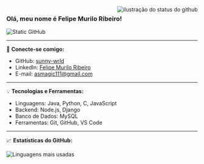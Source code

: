 <img align='right' src="https://github-readme-stats.vercel.app/api?username=sunny-wrld&show_icons=true&title_color=783c00&text_color=af552e&icon_color=783c00&bg_color=f8efd4&cache_seconds=2300" alt="ilustração do status do github">

### Olá, meu nome é Felipe Murilo Ribeiro!

<img src="https://img.shields.io/static/v1?label=Overview&message=sunny-wrld&color=f8efd4&style=for-the-badge&logo=GitHub" alt="Static GitHub">

---

🔗 **Conecte-se comigo:**

- GitHub: [sunny-wrld](https://github.com/sunny-wrld)
- LinkedIn: [Felipe Murilo Ribeiro](https://www.linkedin.com/in/felipe-murilo-477005354?utm_source=share&utm_campaign=share_via&utm_content=profile&utm_medium=ios_app)
- E-mail: [asmagic111@gmail.com](mailto:asmagic111@gmail.com)

---

💡 **Tecnologias e Ferramentas:**

- Linguagens: Java, Python, C, JavaScript
- Backend: Node.js, Django
- Banco de Dados: MySQL
- Ferramentas: Git, GitHub, VS Code

---

📈 **Estatísticas do GitHub:**

<img src="https://github-readme-stats.vercel.app/api/top-langs/?username=sunny-wrld&layout=compact&bg_color=f8efd4&title_color=783c00&text_color=af552e" alt="Linguagens mais usadas">
